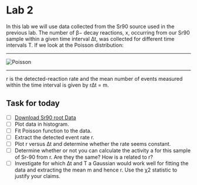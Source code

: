 # Lab 2

In this lab we will use data collected from the Sr90 source used in the previous lab. The number of β− decay reactions, x, occurring from our Sr90 sample within a given time interval ∆t, was collected for different time intervals T. If we look at the Poisson distribution:

* * *

![Poisson](https://latex.codecogs.com/png.latex?\large&space;P(x;r\Delta&space;t)&space;=&space;\frac{(r\Delta&space;t)&space;^&space;x}{x!}&space;e^{-r\Delta&space;t})

* * *

r is the detected-reaction rate and the mean number of events measured within the time interval is given by r∆t = m.

## Task for today

-   [ ] [Download Sr90 root Data](http://boson.physics.sc.edu/~gothe/511-S16/rootlab/PHYS511L-S16/Sr90-data.html)
-   [ ] Plot data in histogram.
-   [ ] Fit Poisson function to the data.
-   [ ] Extract the detected event rate r.
-   [ ] Plot r versus ∆t and determine whether the rate seems constant.
-   [ ] Determine whether or not you can calculate the activity a for this sample of Sr-90 from r. Are they the same? How is a related to r?
-   [ ] Investigate for which ∆t and T a Gaussian would work well for fitting the data and extracting the mean m and hence r. Use the χ2 statistic to justify your claims.
